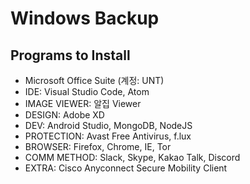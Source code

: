 # Windows Backup

## Programs to Install
- Microsoft Office Suite (계정: UNT)
- IDE: Visual Studio Code, Atom
- IMAGE VIEWER: 알집 Viewer
- DESIGN: Adobe XD
- DEV: Android Studio, MongoDB, NodeJS
- PROTECTION: Avast Free Antivirus, f.lux
- BROWSER: Firefox, Chrome, IE, Tor
- COMM METHOD: Slack, Skype, Kakao Talk, Discord
- EXTRA: Cisco Anyconnect Secure Mobility Client
